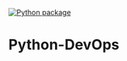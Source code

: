 [![Python package](https://github.com/swathiradhakrishnan06/Python-DevOps/actions/workflows/devops.yml/badge.svg)](https://github.com/swathiradhakrishnan06/Python-DevOps/actions/workflows/devops.yml)

# Python-DevOps
